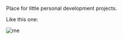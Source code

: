 Place for little personal development projects.

Like this one:

![me](./Basic_Conway_Game_Of_Life/100_grid_1000_gens.gif)
